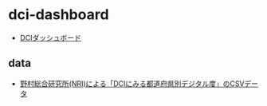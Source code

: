 # dci-dashboard
 
- [DCIダッシュボード](https://code4fukui.github.io/dci-dashboard/)

## data

- [野村総合研究所(NRI)による「DCIにみる都道府県別デジタル度」のCSVデータ](https://github.com/code4fukui/dci-stat/)
